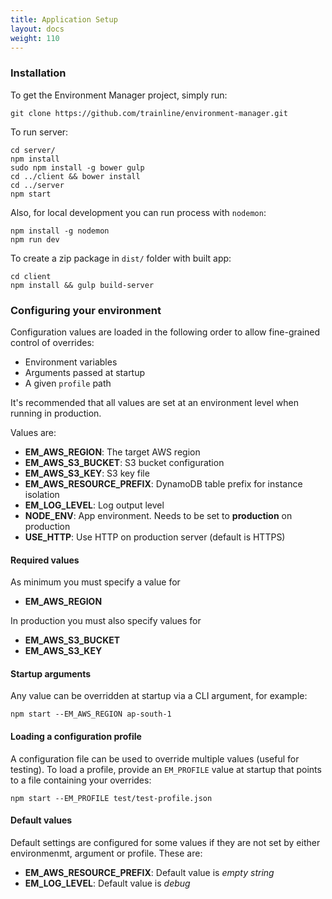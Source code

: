 ```yaml
---
title: Application Setup
layout: docs
weight: 110
---
```


### Installation

To get the Environment Manager project, simply run:
```
git clone https://github.com/trainline/environment-manager.git
```

To run server:
```
cd server/
npm install
sudo npm install -g bower gulp
cd ../client && bower install
cd ../server
npm start
```

Also, for local development you can run process with `nodemon`:
```
npm install -g nodemon
npm run dev
```

To create a zip package in `dist/` folder with built app:
```
cd client
npm install && gulp build-server
```

### Configuring your environment
Configuration values are loaded in the following order to allow fine-grained control of overrides:

- Environment variables
- Arguments passed at startup
- A given `profile` path

It's recommended that all values are set at an environment level when running in production.

Values are:

- **EM_AWS_REGION**:        The target AWS region  
- **EM_AWS_S3_BUCKET**:     S3 bucket configuration  
- **EM_AWS_S3_KEY**:        S3 key file  
- **EM_AWS_RESOURCE_PREFIX**:   DynamoDB table prefix for instance isolation  
- **EM_LOG_LEVEL**:         Log output level  
- **NODE_ENV**: App environment. Needs to be set to **production** on production
- **USE_HTTP**: Use HTTP on production server (default is HTTPS)


#### Required values
As minimum you must specify a value for  

- **EM_AWS_REGION**  

In production you must also specify values for  

- **EM_AWS_S3_BUCKET**  
- **EM_AWS_S3_KEY**  

#### Startup arguments
Any value can be overridden at startup via a CLI argument, for example:

```
npm start --EM_AWS_REGION ap-south-1
```

#### Loading a configuration profile
A configuration file can be used to override multiple values (useful for testing). To load a profile, provide an `EM_PROFILE` value at startup that points to a file containing your overrides:

```
npm start --EM_PROFILE test/test-profile.json
```

#### Default values
Default settings are configured for some values if they are not set by either environmenmt, argument or profile. These are:

- **EM_AWS_RESOURCE_PREFIX**: Default value is _empty string_  
- **EM_LOG_LEVEL**: Default value is _debug_